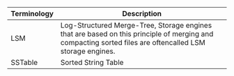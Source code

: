 | Terminology | Description |
| ----------- | ----------- |
| LSM | Log-Structured Merge-Tree, Storage engines that are based on this principle of merging and compacting sorted files are oftencalled LSM storage engines. |
| SSTable | Sorted String Table |
